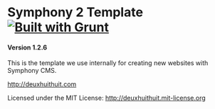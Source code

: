 # Symphony 2 Template [![Built with Grunt](https://cdn.gruntjs.com/builtwith.png)](http://gruntjs.com/)

#### Version 1.2.6

This is the template we use internally for creating new websites with Symphony CMS.

<http://deuxhuithuit.com>

Licensed under the MIT License: <http://deuxhuithuit.mit-license.org>